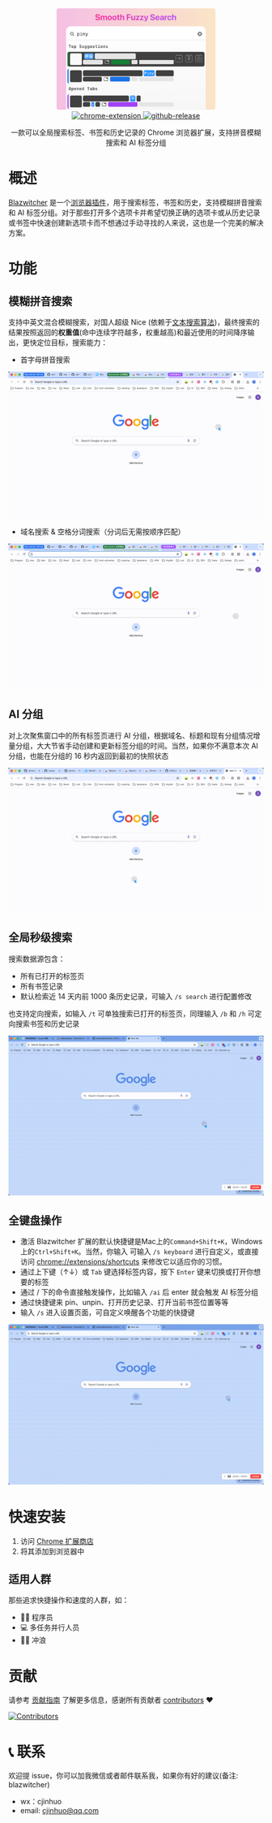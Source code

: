 <div align="center">
    <a href="#" target="_blank">
    <img src="./1.0-english-880x440-radius.png" alt="logo" height="200">
    </a>
</div>

<div align="center">
<a href="https://chromewebstore.google.com/detail/blazwitcher-fuzzy-pinyin/fjgablnemienkegdnbihhemebmmonihg" target="_blank">
<img src="https://img.shields.io/badge/chrome-extension?style=flat&label=extension&color=deepskyblue" alt="chrome-extension">
</a>
<a href="https://github.com/cjinhuo/blazwitcher/releases" target="_blank">
<img src="https://img.shields.io/github/v/release/cjinhuo/blazwitcher?style=flat&label=release&color=green" alt="github-release">
</a>
</div>

<div align="center">
<p>一款可以全局搜索标签、书签和历史记录的 Chrome 浏览器扩展，支持拼音模糊搜索和 AI 标签分组</p>
</div>

# 概述
[Blazwitcher](https://blazwitcher.vercel.app/zh) 是一个[浏览器插件](https://chrome.google.com/webstore/detail/fjgablnemienkegdnbihhemebmmonihg)，用于搜索标签，书签和历史，支持模糊拼音搜索和 AI 标签分组。对于那些打开多个选项卡并希望切换正确的选项卡或从历史记录或书签中快速创建新选项卡而不想通过手动寻找的人来说，这也是一个完美的解决方案。

# 功能
## 模糊拼音搜索
支持中英文混合模糊搜索，对国人超级 Nice (依赖于[文本搜索算法](https://github.com/cjinhuo/text-search-engine))，最终搜索的结果按照返回的**权重值**(命中连续字符越多，权重越高)和最近使用的时间降序输出，更快定位目标，搜索能力：

- 首字母拼音搜索

![first_letter_match](./first_letter_match.gif)


- 域名搜索 & 空格分词搜索（分词后无需按顺序匹配）

![split_words_domain.gif](./split_words_domain.gif)


## AI 分组
对上次聚焦窗口中的所有标签页进行 AI 分组，根据域名、标题和现有分组情况增量分组，大大节省手动创建和更新标签分组的时间。当然，如果你不满意本次 AI 分组，也能在分组的 16 秒内返回到最初的快照状态

![ai_grouping](./ai_grouping.gif)



## 全局秒级搜索
搜索数据源包含：

- 所有已打开的标签页
- 所有书签记录
- 默认检索近 14 天内前 1000 条历史记录，可输入 `/s search` 进行配置修改

也支持定向搜索，如输入 `/t` 可单独搜索已打开的标签页，同理输入 `/b` 和 `/h` 可定向搜索书签和历史记录

![command_filter](./command_filter.gif)


## 全键盘操作
- 激活 Blazwitcher 扩展的默认快捷键是Mac上的`Command+Shift+K`，Windows上的`Ctrl+Shift+K`。当然，你输入 可输入 `/s keyboard` 进行自定义，或直接访问 [chrome://extensions/shortcuts](chrome://extensions/shortcuts) 来修改它以适应你的习惯。
- 通过上下键（↑↓）或 `Tab` 键选择标签内容，按下 `Enter` 键来切换或打开你想要的标签
- 通过 / 下的命令直接触发操作，比如输入 `/ai` 后 enter 就会触发 AI 标签分组
- 通过快捷键来 pin、unpin、打开历史记录、打开当前书签位置等等
- 输入 `/s` 进入设置页面，可自定义唤醒各个功能的快捷键

![setting.gif](./setting.gif)

# 快速安装
1.  访问 [Chrome 扩展商店](https://chrome.google.com/webstore/detail/ᾋfjgablnemienkegdnbihhemebmmonihg)
2.  将其添加到浏览器中


## 适用人群
那些追求快捷操作和速度的人群，如：
- 🧑‍💻 程序员 
- 💻 多任务并行人员
- 🏄🏻 冲浪 

# 贡献
请参考 [贡献指南](./CONTRIBUTING.md) 了解更多信息，感谢所有贡献者 [contributors](https://github.com/cjinhuo/blazwitcher/graphs/contributors) ❤️

[![Contributors](https://contrib.rocks/image?repo=cjinhuo/blazwitcher)](https://github.com/cjinhuo/blazwitcher/graphs/contributors)


# 📞 联系
欢迎提 issue，你可以加我微信或者邮件联系我，如果你有好的建议(备注: blazwitcher)
* wx：cjinhuo
* email: cjinhuo@qq.com